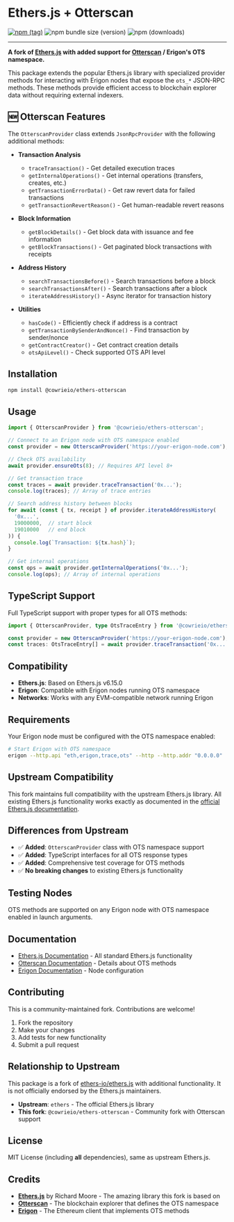 # Ethers.js + Otterscan

[![npm (tag)](https://img.shields.io/npm/v/@cowrieio/ethers-otterscan)](https://www.npmjs.com/package/@cowrieio/ethers-otterscan)
![npm bundle size (version)](https://img.shields.io/bundlephobia/minzip/@cowrieio/ethers-otterscan)
![npm (downloads)](https://img.shields.io/npm/dm/@cowrieio/ethers-otterscan)

-----

**A fork of [Ethers.js](https://github.com/ethers-io/ethers.js) with added support for [Otterscan](https://github.com/otterscan/otterscan) / Erigon's OTS namespace.**

This package extends the popular Ethers.js library with specialized provider methods for interacting with Erigon nodes that expose the `ots_*` JSON-RPC methods. These methods provide efficient access to blockchain explorer data without requiring external indexers.

## 🆕 Otterscan Features

The `OtterscanProvider` class extends `JsonRpcProvider` with the following additional methods:

- **Transaction Analysis**
  - `traceTransaction()` - Get detailed execution traces
  - `getInternalOperations()` - Get internal operations (transfers, creates, etc.)
  - `getTransactionErrorData()` - Get raw revert data for failed transactions
  - `getTransactionRevertReason()` - Get human-readable revert reasons

- **Block Information**  
  - `getBlockDetails()` - Get block data with issuance and fee information
  - `getBlockTransactions()` - Get paginated block transactions with receipts

- **Address History**
  - `searchTransactionsBefore()` - Search transactions before a block
  - `searchTransactionsAfter()` - Search transactions after a block  
  - `iterateAddressHistory()` - Async iterator for transaction history

- **Utilities**
  - `hasCode()` - Efficiently check if address is a contract
  - `getTransactionBySenderAndNonce()` - Find transaction by sender/nonce
  - `getContractCreator()` - Get contract creation details
  - `otsApiLevel()` - Check supported OTS API level

## Installation

```bash
npm install @cowrieio/ethers-otterscan
```

## Usage

```typescript
import { OtterscanProvider } from '@cowrieio/ethers-otterscan';

// Connect to an Erigon node with OTS namespace enabled
const provider = new OtterscanProvider('https://your-erigon-node.com');

// Check OTS availability
await provider.ensureOts(8); // Requires API level 8+

// Get transaction trace
const traces = await provider.traceTransaction('0x...');
console.log(traces); // Array of trace entries

// Search address history between blocks
for await (const { tx, receipt } of provider.iterateAddressHistory(
  '0x...', 
  19000000,  // start block
  19010000   // end block
)) {
  console.log(`Transaction: ${tx.hash}`);
}

// Get internal operations
const ops = await provider.getInternalOperations('0x...');
console.log(ops); // Array of internal operations
```

## TypeScript Support

Full TypeScript support with proper types for all OTS methods:

```typescript
import { OtterscanProvider, type OtsTraceEntry } from '@cowrieio/ethers-otterscan';

const provider = new OtterscanProvider('https://your-erigon-node.com');
const traces: OtsTraceEntry[] = await provider.traceTransaction('0x...');
```

## Compatibility

- **Ethers.js**: Based on Ethers.js v6.15.0
- **Erigon**: Compatible with Erigon nodes running OTS namespace
- **Networks**: Works with any EVM-compatible network running Erigon

## Requirements

Your Erigon node must be configured with the OTS namespace enabled:

```bash
# Start Erigon with OTS namespace
erigon --http.api "eth,erigon,trace,ots" --http --http.addr "0.0.0.0"
```

## Upstream Compatibility

This fork maintains full compatibility with the upstream Ethers.js library. All existing Ethers.js functionality works exactly as documented in the [official Ethers.js documentation](https://docs.ethers.org).

## Differences from Upstream

- ✅ **Added**: `OtterscanProvider` class with OTS namespace support
- ✅ **Added**: TypeScript interfaces for all OTS response types
- ✅ **Added**: Comprehensive test coverage for OTS methods
- ✅ **No breaking changes** to existing Ethers.js functionality

## Testing Nodes

OTS methods are supported on any Erigon node with OTS namespace enabled in launch arguments.

## Documentation

- [Ethers.js Documentation](https://docs.ethers.org/v6/) - All standard Ethers.js functionality
- [Otterscan Documentation](https://docs.otterscan.io/) - Details about OTS methods
- [Erigon Documentation](https://github.com/ledgerwatch/erigon) - Node configuration

## Contributing

This is a community-maintained fork. Contributions are welcome!

1. Fork the repository
2. Make your changes
3. Add tests for new functionality
4. Submit a pull request

## Relationship to Upstream

This package is a fork of [ethers-io/ethers.js](https://github.com/ethers-io/ethers.js) with additional functionality. It is not officially endorsed by the Ethers.js maintainers.

- **Upstream**: `ethers` - The official Ethers.js library
- **This fork**: `@cowrieio/ethers-otterscan` - Community fork with Otterscan support

## License

MIT License (including **all** dependencies), same as upstream Ethers.js.

## Credits

- **[Ethers.js](https://github.com/ethers-io/ethers.js)** by Richard Moore - The amazing library this fork is based on
- **[Otterscan](https://github.com/otterscan/otterscan)** - The blockchain explorer that defines the OTS namespace
- **[Erigon](https://github.com/ledgerwatch/erigon)** - The Ethereum client that implements OTS methods